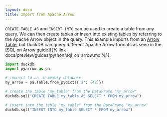 ```yaml
---
layout: docu
title: Import from Apache Arrow
---
```


`CREATE TABLE AS` and `INSERT INTO` can be used to create a table from any query. We can then create tables or insert into existing tables by referring to the Apache Arrow object in the query. This example imports from an [Arrow Table](https://arrow.apache.org/docs/python/generated/pyarrow.Table.html), but DuckDB can query different Apache Arrow formats as seen in the [SQL on Arrow guide]({% link docs/preview/guides/python/sql_on_arrow.md %}).

```python
import duckdb
import pyarrow as pa

# connect to an in-memory database
my_arrow = pa.Table.from_pydict({'a': [42]})

# create the table "my_table" from the DataFrame "my_arrow"
duckdb.sql("CREATE TABLE my_table AS SELECT * FROM my_arrow")

# insert into the table "my_table" from the DataFrame "my_arrow"
duckdb.sql("INSERT INTO my_table SELECT * FROM my_arrow")
```
